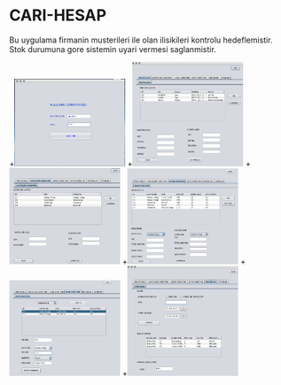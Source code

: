 # CARI-HESAP
<p>Bu uygulama firmanin musterileri ile olan ilisikileri kontrolu hedeflemistir.<br>
Stok durumuna gore sistemin uyari vermesi saglanmistir.
</p>



+<img src="https://github.com/mbayindirli/Cari-Hesap/blob/master/EkranGoruntuleri/1.png" width="200" style="max-width:100%;"></a>
+<img src="https://github.com/mbayindirli/Cari-Hesap/blob/master/EkranGoruntuleri/2.png" width="200" style="max-width:100%;"></a>
+<img src="https://github.com/mbayindirli/Cari-Hesap/blob/master/EkranGoruntuleri/3.png" width="200" style="max-width:100%;"></a>
+<img src="https://github.com/mbayindirli/Cari-Hesap/blob/master/EkranGoruntuleri/4.png" width="200" style="max-width:100%;"></a>
+<img src="https://github.com/mbayindirli/Cari-Hesap/blob/master/EkranGoruntuleri/5.png" width="200" style="max-width:100%;"></a>
+<img src="https://github.com/mbayindirli/Cari-Hesap/blob/master/EkranGoruntuleri/6.png" width="200" style="max-width:100%;"></a>
